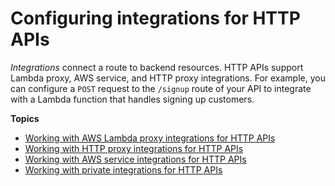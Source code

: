 # Configuring integrations for HTTP APIs<a name="http-api-develop-integrations"></a>

*Integrations* connect a route to backend resources\. HTTP APIs support Lambda proxy, AWS service, and HTTP proxy integrations\. For example, you can configure a `POST` request to the `/signup` route of your API to integrate with a Lambda function that handles signing up customers\.

**Topics**
+ [Working with AWS Lambda proxy integrations for HTTP APIs](http-api-develop-integrations-lambda.md)
+ [Working with HTTP proxy integrations for HTTP APIs](http-api-develop-integrations-http.md)
+ [Working with AWS service integrations for HTTP APIs](http-api-develop-integrations-aws-services.md)
+ [Working with private integrations for HTTP APIs](http-api-develop-integrations-private.md)